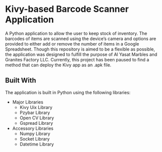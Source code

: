 # Kivy-based Barcode Scanner Application
A Python application to allow the user to keep stock of inventory. The barcodes of items are scanned using the device’s camera and options are provided to either add or remove the number of items in a Google Spreadsheet. Though this repository is aimed to be a flexible as possible, the application was designed to fulfill the purpose of Al Yasat Marbles and Granites Factory LLC. Currently, this project has been paused to find a method that can deploy the Kivy app as an .apk file.  
## Built With
The application is built in Python using the following libraries:
* Major Libraries
  * Kivy Uix Library
  * Pzybar Library
  * Open CV Library
  * Gspread Library
* Accessory Libraries
  * Numpy Library
  * Socket Library
  * Datetime Library
